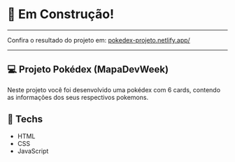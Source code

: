 # 🚧 Em Construção!

<hr>

<p>Confira o resultado do projeto em: <a href="https://pokedex-projeto.netlify.app/" target="_blank">pokedex-projeto.netlify.app/</a></p>

<hr>

## 💻 Projeto Pokédex (MapaDevWeek) 
Neste projeto você foi desenvolvido uma pokédex com 6 cards, contendo as informações dos seus respectivos pokemons.

## 🚀 Techs
<ul>
  <li> HTML</li>
  <li> CSS </li>
  <li> JavaScript </li>
</ul>
